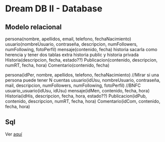 # Dream DB II - Database

## Modelo relacional

persona(nombre, apellidos, email, telefono, fechaNacimiento)
usuario(nombreUsuario, contraseña, descripcion, numFollowers, numFollowing, fotoPerfil)
mensaje(contenido, fecha)
historia sacarla como herencia y tener dos tablas extra historia public y historia privada 
Historia(descripcion, fecha, estado??)
Publicacion(contenido, descripcion, numRT, fecha, hora)
Comentario(contenido, fecha)


persona(idPer, nombre, apellidos, telefono, fechaNacimiento) //Mirar si una persona puede tener N cuentas
usuario(idUsu, nombreUsuario, contraseña, mail, descripcion, numFollowers, numFollowing, fotoPerfil) //BNFC
usuario_usuario(idUsu, idUsu)
mensaje(idMen, contenido, fecha, hora)
Historia(idHis, descripcion, fecha, hora, estado??)
Publicacion(idPub, contenido, descripcion, numRT, fecha, hora)
Comentario(idCom, contenido, fecha, hora)

## Sql

Ver [aquí](./../db/BD213.sql)